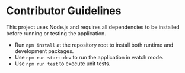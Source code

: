 # Contributor Guidelines

This project uses Node.js and requires all dependencies to be installed before running or testing the application.

- Run `npm install` at the repository root to install both runtime and development packages.
- Use `npm run start:dev` to run the application in watch mode.
- Use `npm run test` to execute unit tests.

